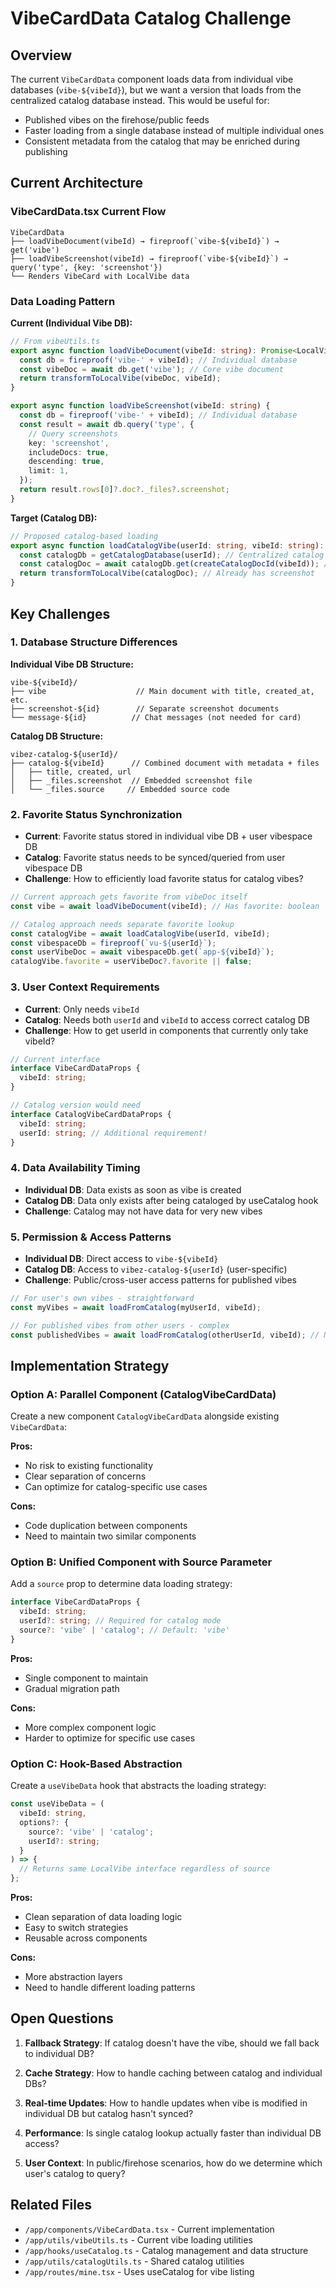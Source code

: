 # VibeCardData Catalog Challenge

## Overview

The current `VibeCardData` component loads data from individual vibe databases (`vibe-${vibeId}`), but we want a version that loads from the centralized catalog database instead. This would be useful for:

- Published vibes on the firehose/public feeds
- Faster loading from a single database instead of multiple individual ones
- Consistent metadata from the catalog that may be enriched during publishing

## Current Architecture

### VibeCardData.tsx Current Flow

```
VibeCardData
├── loadVibeDocument(vibeId) → fireproof(`vibe-${vibeId}`) → get('vibe')
├── loadVibeScreenshot(vibeId) → fireproof(`vibe-${vibeId}`) → query('type', {key: 'screenshot'})
└── Renders VibeCard with LocalVibe data
```

### Data Loading Pattern

**Current (Individual Vibe DB):**

```typescript
// From vibeUtils.ts
export async function loadVibeDocument(vibeId: string): Promise<LocalVibe | null> {
  const db = fireproof('vibe-' + vibeId); // Individual database
  const vibeDoc = await db.get('vibe'); // Core vibe document
  return transformToLocalVibe(vibeDoc, vibeId);
}

export async function loadVibeScreenshot(vibeId: string) {
  const db = fireproof('vibe-' + vibeId); // Individual database
  const result = await db.query('type', {
    // Query screenshots
    key: 'screenshot',
    includeDocs: true,
    descending: true,
    limit: 1,
  });
  return result.rows[0]?.doc?._files?.screenshot;
}
```

**Target (Catalog DB):**

```typescript
// Proposed catalog-based loading
export async function loadCatalogVibe(userId: string, vibeId: string): Promise<LocalVibe | null> {
  const catalogDb = getCatalogDatabase(userId); // Centralized catalog
  const catalogDoc = await catalogDb.get(createCatalogDocId(vibeId)); // Single doc
  return transformToLocalVibe(catalogDoc); // Already has screenshot
}
```

## Key Challenges

### 1. **Database Structure Differences**

**Individual Vibe DB Structure:**

```
vibe-${vibeId}/
├── vibe                    // Main document with title, created_at, etc.
├── screenshot-${id}        // Separate screenshot documents
└── message-${id}          // Chat messages (not needed for card)
```

**Catalog DB Structure:**

```
vibez-catalog-${userId}/
├── catalog-${vibeId}      // Combined document with metadata + files
│   ├── title, created, url
│   ├── _files.screenshot  // Embedded screenshot file
│   └── _files.source     // Embedded source code
```

### 2. **Favorite Status Synchronization**

- **Current**: Favorite status stored in individual vibe DB + user vibespace DB
- **Catalog**: Favorite status needs to be synced/queried from user vibespace DB
- **Challenge**: How to efficiently load favorite status for catalog vibes?

```typescript
// Current approach gets favorite from vibeDoc itself
const vibe = await loadVibeDocument(vibeId); // Has favorite: boolean

// Catalog approach needs separate favorite lookup
const catalogVibe = await loadCatalogVibe(userId, vibeId);
const vibespaceDb = fireproof(`vu-${userId}`);
const userVibeDoc = await vibespaceDb.get(`app-${vibeId}`);
catalogVibe.favorite = userVibeDoc?.favorite || false;
```

### 3. **User Context Requirements**

- **Current**: Only needs `vibeId`
- **Catalog**: Needs both `userId` and `vibeId` to access correct catalog DB
- **Challenge**: How to get userId in components that currently only take vibeId?

```typescript
// Current interface
interface VibeCardDataProps {
  vibeId: string;
}

// Catalog version would need
interface CatalogVibeCardDataProps {
  vibeId: string;
  userId: string; // Additional requirement!
}
```

### 4. **Data Availability Timing**

- **Individual DB**: Data exists as soon as vibe is created
- **Catalog DB**: Data only exists after being cataloged by useCatalog hook
- **Challenge**: Catalog may not have data for very new vibes

### 5. **Permission & Access Patterns**

- **Individual DB**: Direct access to `vibe-${vibeId}`
- **Catalog DB**: Access to `vibez-catalog-${userId}` (user-specific)
- **Challenge**: Public/cross-user access patterns for published vibes

```typescript
// For user's own vibes - straightforward
const myVibes = await loadFromCatalog(myUserId, vibeId);

// For published vibes from other users - complex
const publishedVibes = await loadFromCatalog(otherUserId, vibeId); // Need their userId!
```

## Implementation Strategy

### Option A: Parallel Component (CatalogVibeCardData)

Create a new component `CatalogVibeCardData` alongside existing `VibeCardData`:

**Pros:**

- No risk to existing functionality
- Clear separation of concerns
- Can optimize for catalog-specific use cases

**Cons:**

- Code duplication between components
- Need to maintain two similar components

### Option B: Unified Component with Source Parameter

Add a `source` prop to determine data loading strategy:

```typescript
interface VibeCardDataProps {
  vibeId: string;
  userId?: string; // Required for catalog mode
  source?: 'vibe' | 'catalog'; // Default: 'vibe'
}
```

**Pros:**

- Single component to maintain
- Gradual migration path

**Cons:**

- More complex component logic
- Harder to optimize for specific use cases

### Option C: Hook-Based Abstraction

Create a `useVibeData` hook that abstracts the loading strategy:

```typescript
const useVibeData = (
  vibeId: string,
  options?: {
    source?: 'vibe' | 'catalog';
    userId?: string;
  }
) => {
  // Returns same LocalVibe interface regardless of source
};
```

**Pros:**

- Clean separation of data loading logic
- Easy to switch strategies
- Reusable across components

**Cons:**

- More abstraction layers
- Need to handle different loading patterns

## Open Questions

1. **Fallback Strategy**: If catalog doesn't have the vibe, should we fall back to individual DB?

2. **Cache Strategy**: How to handle caching between catalog and individual DBs?

3. **Real-time Updates**: How to handle updates when vibe is modified in individual DB but catalog hasn't synced?

4. **Performance**: Is single catalog lookup actually faster than individual DB access?

5. **User Context**: In public/firehose scenarios, how do we determine which user's catalog to query?

## Related Files

- `/app/components/VibeCardData.tsx` - Current implementation
- `/app/utils/vibeUtils.ts` - Current vibe loading utilities
- `/app/hooks/useCatalog.ts` - Catalog management and data structure
- `/app/utils/catalogUtils.ts` - Shared catalog utilities
- `/app/routes/mine.tsx` - Uses useCatalog for vibe listing
